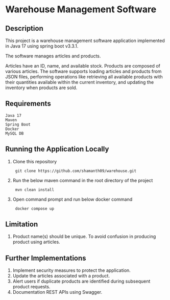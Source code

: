# Warehouse Management Software

## Description

This project is a warehouse management software application 
implemented in Java 17 using spring boot v3.3.1. 

The software manages articles and products.

Articles have an ID, name, and available stock. Products are 
composed of various articles. 
The software supports loading articles and products from JSON 
files, performing operations like retrieving all available 
products with their quantities available within the current inventory,
and updating the inventory when products are sold.

## Requirements
    Java 17
    Maven
    Spring Boot
    Docker
    MySQL DB
    

## Running the Application Locally
    
1. Clone this repository

        git clone https://github.com/shamanth09/warehouse.git

2. Run the below maven command in the root directory of the project
        
        mvn clean install    

3. Open command prompt and run below docker command 
   
        docker compose up

## Limitation 

1. Product name(s) should be unique. To avoid confusion in producing product using articles.

## Further Implementations

1. Implement security measures to protect the application.
2. Update the articles associated with a product.
3. Alert users if duplicate products are identified during subsequent product requests.
4. Documentation REST APIs using Swagger.
    
        